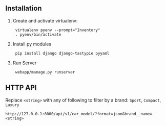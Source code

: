 ##  Installation

1. Create and activate virtualenv:

	    virtualenv pyenv --prompt="Inventory"
		. pyenv/bin/activate

2. Install py modules
	
		pip install django django-tastypie pyyaml

3. Run Server

		webapp/manage.py runserver

##  HTTP API
Replace `<string>` with any of following to filter by a brand: `Sport`, `Compact`, `Luxury`
	
	http://127.0.0.1:8000/api/v1/car_model/?format=json&brand__name=<string>